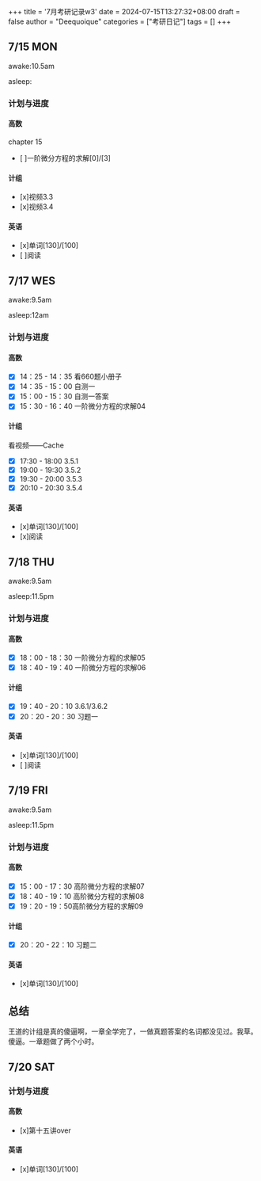 +++
title = '7月考研记录w3'
date = 2024-07-15T13:27:32+08:00
draft = false
author = "Deequoique"
categories = ["考研日记"]
tags = []
+++
## 7/15 MON
awake:10.5am

asleep:
### 计划与进度
#### 高数
chapter 15
- [ ]一阶微分方程的求解[0]/[3]

#### 计组
- [x]视频3.3
- [x]视频3.4

#### 英语
- [x]单词[130]/[100] 
- [ ]阅读

## 7/17 WES
awake:9.5am

asleep:12am
### 计划与进度
#### 高数
- [x] 14：25 - 14：35 看660题小册子
- [x] 14：35 - 15：00 自测一
- [x] 15：00 - 15：30 自测一答案
- [x] 15：30 - 16：40 一阶微分方程的求解04

#### 计组
看视频——Cache
- [x] 17:30 - 18:00 3.5.1
- [x] 19:00 - 19:30 3.5.2
- [x] 19:30 - 20:00 3.5.3
- [x] 20:10 - 20:30 3.5.4
#### 英语
- [x]单词[130]/[100] 
- [x]阅读 

## 7/18 THU
awake:9.5am

asleep:11.5pm
### 计划与进度
#### 高数
- [x] 18：00 - 18：30 一阶微分方程的求解05
- [x] 18：40 - 19：40 一阶微分方程的求解06

#### 计组
- [x] 19：40 - 20：10 3.6.1/3.6.2
- [x] 20：20 - 20：30 习题一
#### 英语
- [x]单词[130]/[100] 
- [ ]阅读 


## 7/19 FRI
awake:9.5am

asleep:11.5pm
### 计划与进度
#### 高数
- [x] 15：00 - 17：30 高阶微分方程的求解07
- [x] 18：40 - 19：10 高阶微分方程的求解08
- [x] 19：20 - 19：50高阶微分方程的求解09

#### 计组
- [x] 20：20 - 22：10 习题二
#### 英语
- [x]单词[130]/[100] 

## 总结
王道的计组是真的傻逼啊，一章全学完了，一做真题答案的名词都没见过。我草。傻逼。一章题做了两个小时。

## 7/20 SAT

### 计划与进度
#### 高数
- [x]第十五讲over

#### 英语
- [x]单词[130]/[100] 